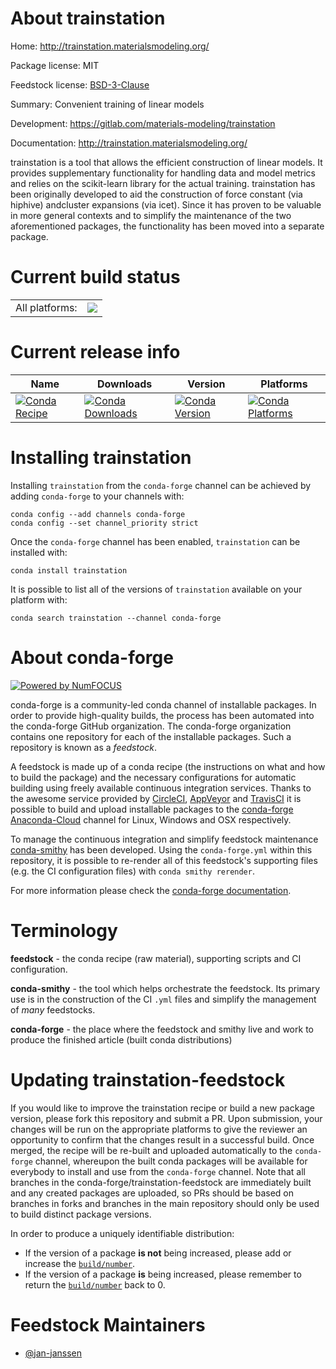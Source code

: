 About trainstation
==================

Home: http://trainstation.materialsmodeling.org/

Package license: MIT

Feedstock license: [BSD-3-Clause](https://github.com/conda-forge/trainstation-feedstock/blob/master/LICENSE.txt)

Summary: Convenient training of linear models

Development: https://gitlab.com/materials-modeling/trainstation

Documentation: http://trainstation.materialsmodeling.org/

trainstation is a tool that allows the efficient construction of
linear models. It provides supplementary functionality for handling
data and model metrics and relies on the scikit-learn library for the
actual training. trainstation has been originally developed to aid
the construction of force constant (via hiphive) andcluster expansions
(via icet). Since it has proven to be valuable in more general
contexts and to simplify the maintenance of the two aforementioned
packages, the functionality has been moved into a separate package.


Current build status
====================


<table><tr><td>All platforms:</td>
    <td>
      <a href="https://dev.azure.com/conda-forge/feedstock-builds/_build/latest?definitionId=14341&branchName=master">
        <img src="https://dev.azure.com/conda-forge/feedstock-builds/_apis/build/status/trainstation-feedstock?branchName=master">
      </a>
    </td>
  </tr>
</table>

Current release info
====================

| Name | Downloads | Version | Platforms |
| --- | --- | --- | --- |
| [![Conda Recipe](https://img.shields.io/badge/recipe-trainstation-green.svg)](https://anaconda.org/conda-forge/trainstation) | [![Conda Downloads](https://img.shields.io/conda/dn/conda-forge/trainstation.svg)](https://anaconda.org/conda-forge/trainstation) | [![Conda Version](https://img.shields.io/conda/vn/conda-forge/trainstation.svg)](https://anaconda.org/conda-forge/trainstation) | [![Conda Platforms](https://img.shields.io/conda/pn/conda-forge/trainstation.svg)](https://anaconda.org/conda-forge/trainstation) |

Installing trainstation
=======================

Installing `trainstation` from the `conda-forge` channel can be achieved by adding `conda-forge` to your channels with:

```
conda config --add channels conda-forge
conda config --set channel_priority strict
```

Once the `conda-forge` channel has been enabled, `trainstation` can be installed with:

```
conda install trainstation
```

It is possible to list all of the versions of `trainstation` available on your platform with:

```
conda search trainstation --channel conda-forge
```


About conda-forge
=================

[![Powered by NumFOCUS](https://img.shields.io/badge/powered%20by-NumFOCUS-orange.svg?style=flat&colorA=E1523D&colorB=007D8A)](http://numfocus.org)

conda-forge is a community-led conda channel of installable packages.
In order to provide high-quality builds, the process has been automated into the
conda-forge GitHub organization. The conda-forge organization contains one repository
for each of the installable packages. Such a repository is known as a *feedstock*.

A feedstock is made up of a conda recipe (the instructions on what and how to build
the package) and the necessary configurations for automatic building using freely
available continuous integration services. Thanks to the awesome service provided by
[CircleCI](https://circleci.com/), [AppVeyor](https://www.appveyor.com/)
and [TravisCI](https://travis-ci.com/) it is possible to build and upload installable
packages to the [conda-forge](https://anaconda.org/conda-forge)
[Anaconda-Cloud](https://anaconda.org/) channel for Linux, Windows and OSX respectively.

To manage the continuous integration and simplify feedstock maintenance
[conda-smithy](https://github.com/conda-forge/conda-smithy) has been developed.
Using the ``conda-forge.yml`` within this repository, it is possible to re-render all of
this feedstock's supporting files (e.g. the CI configuration files) with ``conda smithy rerender``.

For more information please check the [conda-forge documentation](https://conda-forge.org/docs/).

Terminology
===========

**feedstock** - the conda recipe (raw material), supporting scripts and CI configuration.

**conda-smithy** - the tool which helps orchestrate the feedstock.
                   Its primary use is in the construction of the CI ``.yml`` files
                   and simplify the management of *many* feedstocks.

**conda-forge** - the place where the feedstock and smithy live and work to
                  produce the finished article (built conda distributions)


Updating trainstation-feedstock
===============================

If you would like to improve the trainstation recipe or build a new
package version, please fork this repository and submit a PR. Upon submission,
your changes will be run on the appropriate platforms to give the reviewer an
opportunity to confirm that the changes result in a successful build. Once
merged, the recipe will be re-built and uploaded automatically to the
`conda-forge` channel, whereupon the built conda packages will be available for
everybody to install and use from the `conda-forge` channel.
Note that all branches in the conda-forge/trainstation-feedstock are
immediately built and any created packages are uploaded, so PRs should be based
on branches in forks and branches in the main repository should only be used to
build distinct package versions.

In order to produce a uniquely identifiable distribution:
 * If the version of a package **is not** being increased, please add or increase
   the [``build/number``](https://docs.conda.io/projects/conda-build/en/latest/resources/define-metadata.html#build-number-and-string).
 * If the version of a package **is** being increased, please remember to return
   the [``build/number``](https://docs.conda.io/projects/conda-build/en/latest/resources/define-metadata.html#build-number-and-string)
   back to 0.

Feedstock Maintainers
=====================

* [@jan-janssen](https://github.com/jan-janssen/)

